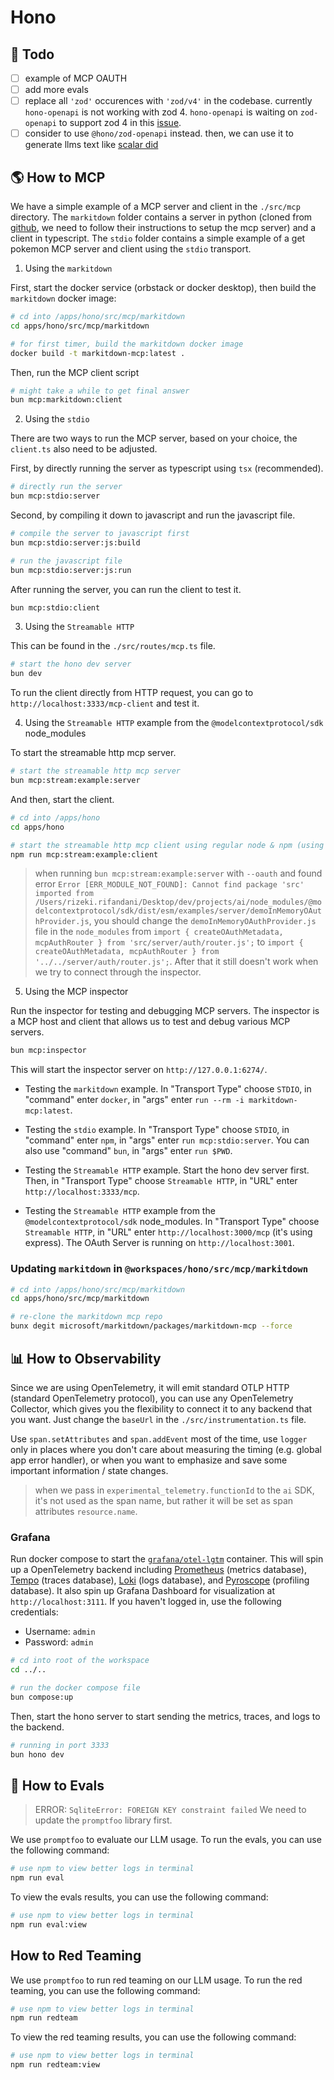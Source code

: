 # Hono

## 🎯 Todo

- [ ] example of MCP OAUTH
- [ ] add more evals
- [ ] replace all `'zod'` occurences with `'zod/v4'` in the codebase. currently `hono-openapi` is not working with zod 4. `hono-openapi` is waiting on `zod-openapi` to support zod 4 in this [issue](https://github.com/samchungy/zod-openapi/issues/432).
- [ ] consider to use `@hono/zod-openapi` instead. then, we can use it to generate llms text like [scalar did](https://github.com/scalar/scalar/blob/c52765bcc5eea27b5c34d3bfed7df12eec33a42c/integrations/hono/playground/index.ts)

## 🌎 How to MCP

We have a simple example of a MCP server and client in the `./src/mcp` directory.
The `markitdown` folder contains a server in python (cloned from [github](https://github.com/microsoft/markitdown/tree/main/packages/markitdown-mcp), we need to follow their instructions to setup the mcp server) and a client in typescript.
The `stdio` folder contains a simple example of a get pokemon MCP server and client using the `stdio` transport.

1. Using the `markitdown`

First, start the docker service (orbstack or docker desktop), then build the `markitdown` docker image:

```bash
# cd into /apps/hono/src/mcp/markitdown
cd apps/hono/src/mcp/markitdown

# for first timer, build the markitdown docker image
docker build -t markitdown-mcp:latest .
```

Then, run the MCP client script

```bash
# might take a while to get final answer
bun mcp:markitdown:client
```

2. Using the `stdio`

There are two ways to run the MCP server, based on your choice, the `client.ts` also need to be adjusted.

First, by directly running the server as typescript using `tsx` (recommended).

```bash
# directly run the server
bun mcp:stdio:server
```

Second, by compiling it down to javascript and run the javascript file.

```bash
# compile the server to javascript first
bun mcp:stdio:server:js:build

# run the javascript file
bun mcp:stdio:server:js:run
```

After running the server, you can run the client to test it.

```bash
bun mcp:stdio:client
```

3. Using the `Streamable HTTP`

This can be found in the `./src/routes/mcp.ts` file.

```bash
# start the hono dev server
bun dev
```

To run the client directly from HTTP request, you can go to `http://localhost:3333/mcp-client` and test it.

4. Using the `Streamable HTTP` example from the `@modelcontextprotocol/sdk` node_modules

To start the streamable http mcp server.

```bash
# start the streamable http mcp server
bun mcp:stream:example:server
```

And then, start the client.

```bash
# cd into /apps/hono
cd apps/hono

# start the streamable http mcp client using regular node & npm (using bun throws errors `TypeError: process.stdin.setRawMode is not a function`)
npm run mcp:stream:example:client
```

> when running `bun mcp:stream:example:server` with `--oauth` and found error `Error [ERR_MODULE_NOT_FOUND]: Cannot find package 'src' imported from /Users/rizeki.rifandani/Desktop/dev/projects/ai/node_modules/@modelcontextprotocol/sdk/dist/esm/examples/server/demoInMemoryOAuthProvider.js`, you should change the `demoInMemoryOAuthProvider.js` file in the `node_modules` from `import { createOAuthMetadata, mcpAuthRouter } from 'src/server/auth/router.js';` to `import { createOAuthMetadata, mcpAuthRouter } from '../../server/auth/router.js';`. After that it still doesn't work when we try to connect through the inspector.

5. Using the MCP inspector

Run the inspector for testing and debugging MCP servers. The inspector is a MCP host and client that allows us to test and debug various MCP servers.

```bash
bun mcp:inspector
```

This will start the inspector server on `http://127.0.0.1:6274/`.

- Testing the `markitdown` example. In "Transport Type" choose `STDIO`, in "command" enter `docker`, in "args" enter `run --rm -i markitdown-mcp:latest`.

- Testing the `stdio` example. In "Transport Type" choose `STDIO`, in "command" enter `npm`, in "args" enter `run mcp:stdio:server`. You can also use "command" `bun`, in "args" enter `run $PWD`.

- Testing the `Streamable HTTP` example. Start the hono dev server first. Then, in "Transport Type" choose `Streamable HTTP`, in "URL" enter `http://localhost:3333/mcp`.

- Testing the `Streamable HTTP` example from the `@modelcontextprotocol/sdk` node_modules. In "Transport Type" choose `Streamable HTTP`, in "URL" enter `http://localhost:3000/mcp` (it's using express). The OAuth Server is running on `http://localhost:3001`.

### Updating `markitdown` in `@workspaces/hono/src/mcp/markitdown`

```bash
# cd into /apps/hono/src/mcp/markitdown
cd apps/hono/src/mcp/markitdown

# re-clone the markitdown mcp repo
bunx degit microsoft/markitdown/packages/markitdown-mcp --force
```

## 📊 How to Observability

Since we are using OpenTelemetry, it will emit standard OTLP HTTP (standard OpenTelemetry protocol), you can use any OpenTelemetry Collector, which gives you the flexibility to connect it to any backend that you want. Just change the `baseUrl` in the `./src/instrumentation.ts` file.

Use `span.setAttributes` and `span.addEvent` most of the time, use `logger` only in places where you don't care about measuring the timing (e.g. global app error handler), or when you want to emphasize and save some important information / state changes.

> when we pass in `experimental_telemetry.functionId` to the `ai` SDK, it's not used as the span name, but rather it will be set as span attributes `resource.name`.

### Grafana

Run docker compose to start the [`grafana/otel-lgtm`](https://github.dev/grafana/docker-otel-lgtm/) container. This will spin up a OpenTelemetry backend including [Prometheus](https://grafana.com/docs/grafana/latest/datasources/prometheus/) (metrics database), [Tempo](https://grafana.com/docs/grafana/latest/datasources/tempo/) (traces database), [Loki](https://grafana.com/docs/grafana/latest/datasources/loki/) (logs database), and [Pyroscope](https://grafana.com/docs/grafana/latest/datasources/pyroscope/) (profiling database). It also spin up Grafana Dashboard for visualization at `http://localhost:3111`. If you haven't logged in, use the following credentials:

- Username: `admin`
- Password: `admin`

```bash
# cd into root of the workspace
cd ../..

# run the docker compose file
bun compose:up
```

Then, start the hono server to start sending the metrics, traces, and logs to the backend.

```bash
# running in port 3333
bun hono dev
```

## 🧪 How to Evals

> ERROR: `SqliteError: FOREIGN KEY constraint failed`
> We need to update the `promptfoo` library first.

We use `promptfoo` to evaluate our LLM usage. To run the evals, you can use the following command:

```bash
# use npm to view better logs in terminal
npm run eval
```

To view the evals results, you can use the following command:

```bash
# use npm to view better logs in terminal
npm run eval:view
```

## How to Red Teaming

We use `promptfoo` to run red teaming on our LLM usage. To run the red teaming, you can use the following command:

```bash
# use npm to view better logs in terminal
npm run redteam
```

To view the red teaming results, you can use the following command:

```bash
# use npm to view better logs in terminal
npm run redteam:view
```
